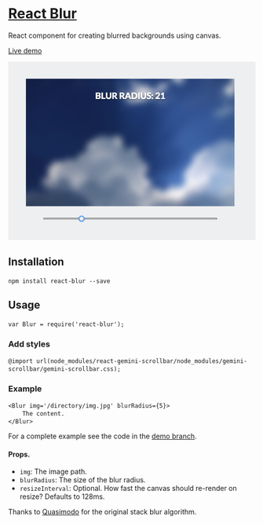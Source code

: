 # [React Blur](http://javierbyte.github.io/react-blur/)

React component for creating blurred backgrounds using canvas.

[Live demo](http://javierbyte.github.io/react-blur/)

[![react-blur](screenshot.png)](http://javierbyte.github.io/react-blur/)

## Installation

    npm install react-blur --save

## Usage

    var Blur = require('react-blur');

### Add styles

	@import url(node_modules/react-gemini-scrollbar/node_modules/gemini-scrollbar/gemini-scrollbar.css);

### Example

    <Blur img='/directory/img.jpg' blurRadius={5}>
        The content.
    </Blur>

For a complete example see the code in the [demo branch](https://github.com/javierbyte/react-blur/blob/gh-pages/src/js/app.jsx).

#### Props.

* `img`: The image path.
* `blurRadius`: The size of the blur radius.
* `resizeInterval`: Optional. How fast the canvas should re-render on resize? Defaults to 128ms.

Thanks to [Quasimodo](http://www.quasimondo.com/StackBlurForCanvas/StackBlurDemo.html) for the original stack blur algorithm.